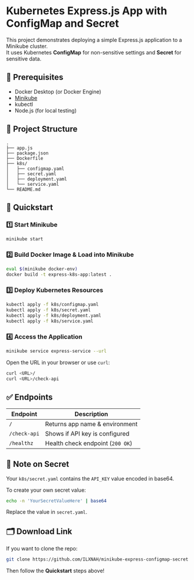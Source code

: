
# Kubernetes Express.js App with ConfigMap and Secret

This project demonstrates deploying a simple Express.js application to a Minikube cluster.  
It uses Kubernetes **ConfigMap** for non-sensitive settings and **Secret** for sensitive data.

## 📝 Prerequisites

- Docker Desktop (or Docker Engine)
- [Minikube](https://minikube.sigs.k8s.io/docs/start/)
- kubectl
- Node.js (for local testing)

## 📁 Project Structure

```
.
├── app.js
├── package.json
├── Dockerfile
├── k8s/
│   ├── configmap.yaml
│   ├── secret.yaml
│   ├── deployment.yaml
│   └── service.yaml
└── README.md
```

## 🚀 Quickstart

### 1️⃣ Start Minikube

```bash
minikube start
```

### 2️⃣ Build Docker Image & Load into Minikube

```bash
eval $(minikube docker-env)
docker build -t express-k8s-app:latest .
```

### 3️⃣ Deploy Kubernetes Resources

```bash
kubectl apply -f k8s/configmap.yaml
kubectl apply -f k8s/secret.yaml
kubectl apply -f k8s/deployment.yaml
kubectl apply -f k8s/service.yaml
```

### 4️⃣ Access the Application

```bash
minikube service express-service --url
```

Open the URL in your browser or use `curl`:

```bash
curl <URL>/
curl <URL>/check-api
```

## ✅ Endpoints

| Endpoint     | Description                        |
| ------------ | ----------------------------------|
| `/`          | Returns app name & environment     |
| `/check-api` | Shows if API key is configured     |
| `/healthz`   | Health check endpoint (`200 OK`)   |

## 🔑 Note on Secret

Your `k8s/secret.yaml` contains the `API_KEY` value encoded in base64.

To create your own secret value:

```bash
echo -n 'YourSecretValueHere' | base64
```

Replace the value in `secret.yaml`.

## 🗂 Download Link

If you want to clone the repo:

```bash
git clone https://github.com/ILXNAH/minikube-express-configmap-secret
```

Then follow the **Quickstart** steps above!
